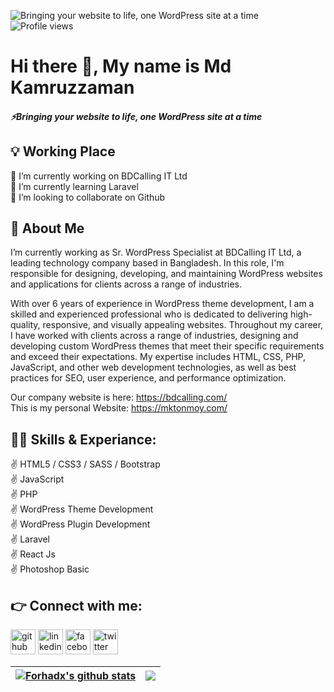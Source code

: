![Bringing your website to life, one WordPress site at a time](https://media.licdn.com/dms/image/D5616AQH_M4oOaBB8Uw/profile-displaybackgroundimage-shrink_350_1400/0/1679856244171?e=1685577600&v=beta&t=tHMEx6SZ3wpNywXZuOEY1hpNEfYmfjyIXazGc4UVLwo)
<br>
![Profile views](https://gpvc.arturio.dev/Mktonmoy403) 
<br>
# Hi there 👋, My name is Md Kamruzzaman
##### ⚡Bringing your website to life, one WordPress site at a time

## 💡 Working Place

🔭 I’m currently working on BDCalling IT Ltd <br>
🌱 I’m currently learning Laravel <br>
👯 I’m looking to collaborate on Github <br>

## 🚀 About Me

I’m currently working as Sr. WordPress Specialist at BDCalling IT Ltd, a leading technology company based in Bangladesh. In this role, I'm responsible for designing, developing, and maintaining WordPress websites and applications for clients across a range of industries.

With over 6 years of experience in WordPress theme development, I am a skilled and experienced professional who is dedicated to delivering high-quality, responsive, and visually appealing websites. Throughout my career, I have worked with clients across a range of industries, designing and developing custom WordPress themes that meet their specific requirements and exceed their expectations. My expertise includes HTML, CSS, PHP, JavaScript, and other web development technologies, as well as best practices for SEO, user experience, and performance optimization.

Our company website is here: https://bdcalling.com/
<br>
This is my personal Website: https://mktonmoy.com/

## 👨‍💻 Skills & Experiance: 

✌ HTML5 / CSS3 / SASS / Bootstrap <br>
✌ JavaScript <br>
✌ PHP <br>
✌ WordPress Theme Development <br> 
✌ WordPress Plugin Development <br>
✌ Laravel <br>
✌ React Js <br>
✌ Photoshop Basic<br>


## 👉 Connect with me:

[<img src='https://cdn.jsdelivr.net/npm/simple-icons@3.0.1/icons/github.svg' alt='github' height='40'>](https://github.com/Mktonmoy403)  [<img src='https://cdn.jsdelivr.net/npm/simple-icons@3.0.1/icons/linkedin.svg' alt='linkedin' height='40'>](https://www.linkedin.com/in/md-kamruzzaman-aa40b8181//)  [<img src='https://cdn.jsdelivr.net/npm/simple-icons@3.0.1/icons/facebook.svg' alt='facebook' height='40'>](https://www.facebook.com/mktonmoy403)  [<img src='https://cdn.jsdelivr.net/npm/simple-icons@3.0.1/icons/twitter.svg' alt='twitter' height='40'>](https://twitter.com)  

| <a href="https://github.com/Mktonmoy403/github-readme-stats"><img align="center" src="https://github-readme-stats.vercel.app/api?username=Mktonmoy403&show_icons=true&include_all_commits=true&theme=dark&hide_border=true&text_color=2a5fc1&title_color=2a5fc1&icon_color=2a5fc1" alt="Forhadx's github stats" /></a> | <a href="https://github.com/Mktonmoy403/github-readme-stats"><img align="center" src="https://github-readme-stats.vercel.app/api/top-langs/?username=Mktonmoy403&layout=compact&theme=dark&hide_border=true&title_color=2a5fc1" /></a> |
| ------------- | ------------- |

